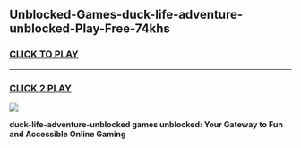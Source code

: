 
## Unblocked-Games-duck-life-adventure-unblocked-Play-Free-74khs
<h3>
<a href="https://premium76.site?title=duck-life-adventure-unblocked&ref=23A">CLICK TO PLAY</a></h3>
<hr>

<h3>
<a href="https://premium76.site?title=duck-life-adventure-unblocked&ref=23A">CLICK 2 PLAY</a>
  
</h3>

<a href="https://premium76.site?title=duck-life-adventure-unblocked&ref=23A"><img src="https://clearcache.store/games.png"></a>


**duck-life-adventure-unblocked games unblocked: Your Gateway to Fun and Accessible Online Gaming**
